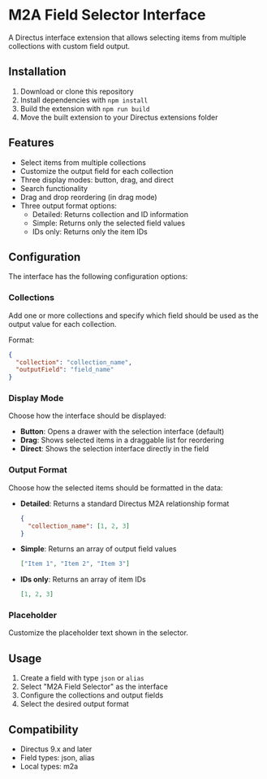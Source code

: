 # M2A Field Selector Interface

A Directus interface extension that allows selecting items from multiple collections with custom field output.

## Installation

1. Download or clone this repository
2. Install dependencies with `npm install`
3. Build the extension with `npm run build`
4. Move the built extension to your Directus extensions folder

## Features

- Select items from multiple collections
- Customize the output field for each collection
- Three display modes: button, drag, and direct
- Search functionality
- Drag and drop reordering (in drag mode)
- Three output format options:
  - Detailed: Returns collection and ID information
  - Simple: Returns only the selected field values
  - IDs only: Returns only the item IDs

## Configuration

The interface has the following configuration options:

### Collections
Add one or more collections and specify which field should be used as the output value for each collection.

Format:
```json
{
  "collection": "collection_name",
  "outputField": "field_name"
}
```

### Display Mode
Choose how the interface should be displayed:

- **Button**: Opens a drawer with the selection interface (default)
- **Drag**: Shows selected items in a draggable list for reordering
- **Direct**: Shows the selection interface directly in the field

### Output Format
Choose how the selected items should be formatted in the data:

- **Detailed**: Returns a standard Directus M2A relationship format
  ```json
  {
    "collection_name": [1, 2, 3]
  }
  ```
- **Simple**: Returns an array of output field values
  ```json
  ["Item 1", "Item 2", "Item 3"]
  ```
- **IDs only**: Returns an array of item IDs
  ```json
  [1, 2, 3]
  ```

### Placeholder
Customize the placeholder text shown in the selector.

## Usage

1. Create a field with type `json` or `alias`
2. Select "M2A Field Selector" as the interface
3. Configure the collections and output fields
4. Select the desired output format

## Compatibility

- Directus 9.x and later
- Field types: json, alias
- Local types: m2a
